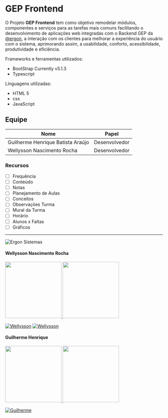 # GEP Frontend

O Projeto **GEP Frontend** tem como objetivo remodelar módulos, componentes e serviços para as tarefas mais comuns facilitando o desenvolvimento de aplicações web integradas com o Backend GEP da [@ergon](http://www.ergonsistemas.com.br/), a interação com os clientes para melhorar a experiência do usuário com o sistema, aprimorando assim, a usabilidade, conforto, acessibilidade, produtividade e eficiência.

Frameworks e ferramentas utilizados:

* BootStrap Currently v5.1.3
* Typescript

Línguagens utilizadas:

* HTML 5
* css
* JavaScript

## Equipe

| Nome | Papel |
| --- | --- |
| Guilherme Henrique Batista Araújo | Desenvolvedor |
| Wellysson Nascimento Rocha | Desenvolvedor |

### Recursos

- [ ] Frequência
- [ ] Conteúdo
- [ ] Notas
- [ ] Planejamento de Aulas
- [ ] Conceitos
- [ ] Observações Turma
- [ ] Mural da Turma
- [ ] Horário
- [ ] Alunos x Faltas
- [ ] Gráficos

<hr>

![Ergon Sistemas](https://ergonsistemas.com.br/wp-content/uploads/logo@2x-222x48.png)

#### Wellysson Nascimento Rocha

<div>
<a href="https://github.com/seu-usuário-aqui">
<img height="180em" src="https://github-readme-stats.vercel.app/api/top-langs/?username=Werisu&layout=compact&langs_count=7&theme=dracula"/>
<img height="180em" src="https://github-readme-stats.vercel.app/api?username=Werisu&show_icons=true&theme=dracula&include_all_commits=true&count_private=true"/>
</a>
</div>

[![Wellysson](https://img.shields.io/badge/LinkedIn-wellysson-blue.svg)](https://www.linkedin.com/in/wellyssonrocha/)
[![Wellysson](https://img.shields.io/badge/GitHub-wellysson-lightgrey.svg)](https://github.com/Werisu/)

#### Guilherme Henrique

<div>
<a href="https://github.com/seu-usuário-aqui">
<img height="180em" src="https://github-readme-stats.vercel.app/api/top-langs/?username=guilhermehba&layout=compact&langs_count=7&theme=dracula"/>
<img height="180em" src="https://github-readme-stats.vercel.app/api?username=guilhermehba&show_icons=true&theme=dracula&include_all_commits=true&count_private=true"/>
</a>
</div>

[![Guilherme](https://img.shields.io/badge/LinkedIn-guilherme-blue.svg)](https://www.linkedin.com/in/https://www.linkedin.com/in/guilherme-henrique-batista-ara%C3%BAjo/)
